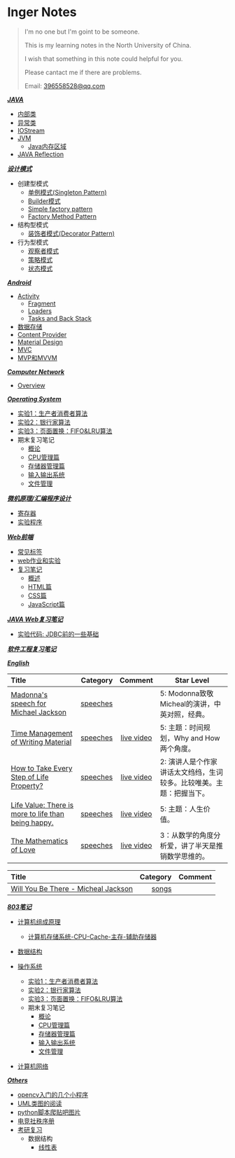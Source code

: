 Inger Notes 
============

> I'm no one but I'm goint to be someone.
>
> This is my learning notes in the North University of China.
>
> I wish that something in this note could helpful for you.
>
> Please cantact me if there are problems.
>
> Email: 396558528@qq.com

***[JAVA](https://github.com/Inger-Jo/MyLearning/tree/master/Java)***

* [内部类](https://github.com/Inger-Jo/MyLearning/blob/master/Java/内部类.md)
* [异常类](https://github.com/Inger-Jo/MyLearning/blob/master/Java/异常类.md)
* [IOStream](https://github.com/Inger-Jo/MyLearning/blob/master/Java/IOStream.md)
* [JVM](https://github.com/Inger-Jo/MyLearning/blob/master/Java/IOStream.md)
    * [Java内存区域](https://github.com/Inger-Jo/MyLearning/blob/master/Java/JVM/Java%E5%86%85%E5%AD%98%E5%8C%BA%E5%9F%9F.md)
* [JAVA Reflection](https://github.com/Inger-Jo/MyLearning/tree/master/Java/Java%20Reflection)

***[设计模式](https://github.com/Inger-Jo/MyLearning/tree/master/DesignPattern)***

* 创建型模式
    * [单例模式(Singleton Pattern)](https://github.com/Inger-Jo/MyLearning/blob/master/DesignPattern/%E5%8D%95%E4%BE%8B%E6%A8%A1%E5%BC%8F.md)
    * [Builder模式](https://github.com/Inger-Jo/MyLearning/blob/master/DesignPattern/Builder%E6%A8%A1%E5%BC%8F.md)
    * [Simple factory pattern](https://github.com/Inger-Jo/MyLearning/tree/master/DesignPattern/Simple%20Factory%20Pattern)
    * [Factory Method Pattern](https://github.com/Inger-Jo/MyLearning/tree/master/DesignPattern/Factory%20Method%20Pattern)
* 结构型模式
    * [装饰者模式(Decorator Pattern)](https://github.com/Inger-Jo/MyLearning/tree/master/DesignPattern/Decorator%20Pattern)
* 行为型模式
    * [观察者模式](https://github.com/Inger-Jo/MyLearning/blob/master/DesignPattern/Observer模式.md)
    * [策略模式](https://github.com/Inger-Jo/MyLearning/blob/master/DesignPattern/%E7%AD%96%E7%95%A5%E6%A8%A1%E5%BC%8F.md)
    * [状态模式](https://github.com/Inger-Jo/MyLearning/blob/master/DesignPattern/状态模式.md)

***[Android](https://github.com/Inger-Jo/MyLearning/tree/master/Android%E6%9E%B6%E6%9E%84)***

* [Activity](https://github.com/Inger-Jo/MyLearning/blob/master/Android%E6%9E%B6%E6%9E%84/Activity)
    * [Fragment](https://github.com/Joki-memeda/MyLearning/blob/master/Android%E6%9E%B6%E6%9E%84/Activity/Fragment.md)
    * [Loaders](https://github.com/Inger-Jo/MyLearning/blob/master/Android%E6%9E%B6%E6%9E%84/Activity/Loaders.md)
    * [Tasks and Back Stack](https://github.com/Inger-Jo/MyLearning/blob/master/Android%E6%9E%B6%E6%9E%84/Activity/.md)
* [数据存储](https://github.com/Inger-Jo/MyLearning/blob/master/Android%E6%9E%B6%E6%9E%84/%E6%95%B0%E6%8D%AE%E5%AD%98%E5%82%A8.md)
* [Content Provider](https://github.com/Inger-Jo/MyLearning/blob/master/Android%E6%9E%B6%E6%9E%84/Android%E5%9F%BA%E7%A1%80/%E6%8E%A2%E7%A9%B6%E5%86%85%E5%AE%B9%E6%8F%90%E4%BE%9B%E5%99%A8.md)
* [Material Design](https://github.com/Inger-Jo/MyLearning/tree/master/Android%E6%9E%B6%E6%9E%84/Material%20Design)
* [MVC](https://github.com/Inger-Jo/MyLearning/blob/master/DesignPattern/%E7%BB%8F%E5%85%B8MVC.md)
* [MVP和MVVM](https://github.com/Inger-Jo/MyLearning/blob/master/Android%E6%9E%B6%E6%9E%84/MVP%E5%92%8CMVVM%E6%A1%86%E6%9E%B6.md)

***[Computer Network](https://github.com/Inger-Jo/MyLearning/tree/master/network)***

* [Overview](https://github.com/Inger-Jo/MyLearning/blob/master/network/1.overview/README.md)

***[Operating System](https://github.com/Inger-Jo/MyLearning/tree/master/OS)***

* [实验1：生产者消费者算法](https://github.com/Inger-Jo/MyLearning/blob/master/OS/Producer-consumer.c)
* [实验2：银行家算法](https://github.com/Inger-Jo/MyLearning/blob/master/OS/banker.cpp)
* [实验3：页面置换：FIFO&LRU算法](https://github.com/Inger-Jo/MyLearning/blob/master/OS/FIFO.c)
* 期末复习笔记
  * [概论](https://github.com/Inger-Jo/MyLearning/blob/master/OS/%E6%93%8D%E4%BD%9C%E7%B3%BB%E7%BB%9F%E5%A4%8D%E4%B9%A0%E7%AC%94%E8%AE%B0-%E6%A6%82%E8%AE%BA.md)
  * [CPU管理篇](https://github.com/Inger-Jo/MyLearning/blob/master/OS/CPU/README.md)
  * [存储器管理篇](https://github.com/Inger-Jo/MyLearning/blob/master/OS/%E5%AD%98%E5%82%A8%E5%99%A8%E7%AE%A1%E7%90%86%E7%AF%87/README.md)
  * [输入输出系统](https://github.com/Inger-Jo/MyLearning/blob/master/OS/IO/README.md)
  * [文件管理](https://github.com/Inger-Jo/MyLearning/tree/master/OS/%E6%96%87%E4%BB%B6%E7%AE%A1%E7%90%86)

***[微机原理/汇编程序设计](https://github.com/Inger-Jo/MyLearning/tree/master/assembly)***

* [寄存器](https://github.com/Joki-memeda/MyLearning/blob/master/assembly/%E5%AF%84%E5%AD%98%E5%99%A8.md)
* [实验程序](https://github.com/Inger-Jo/MyLearning/blob/master/assembly/Program.md)

***[Web前端](https://github.com/Inger-Jo/MyLearning/tree/master/Web%20front)***

* [常见标签](https://github.com/Inger-Jo/MyLearning/blob/master/Web%20front/Html5%20Label.md)
* [web作业和实验](https://github.com/Inger-Jo/MyLearning/tree/master/Web%20front/homework)
* [复习笔记](https://github.com/Inger-Jo/MyLearning/tree/master/Web%20front/WEB%E5%89%8D%E7%AB%AF%E5%A4%8D%E4%B9%A0%E7%AC%94%E8%AE%B0)
  * [概述](https://github.com/Inger-Jo/MyLearning/blob/master/Web%20front/WEB%E5%89%8D%E7%AB%AF%E5%A4%8D%E4%B9%A0%E7%AC%94%E8%AE%B0/WEB%E5%89%8D%E7%AB%AF%E5%A4%8D%E4%B9%A0%E7%AC%94%E8%AE%B0.md)
  * [HTML篇](https://github.com/Inger-Jo/MyLearning/blob/master/Web%20front/WEB%E5%89%8D%E7%AB%AF%E5%A4%8D%E4%B9%A0%E7%AC%94%E8%AE%B0/HTML.md)
  * [CSS篇](https://github.com/Inger-Jo/MyLearning/blob/master/Web%20front/WEB%E5%89%8D%E7%AB%AF%E5%A4%8D%E4%B9%A0%E7%AC%94%E8%AE%B0/CSS%E7%AF%87.md)
  * [JavaScript篇](https://github.com/Inger-Jo/MyLearning/blob/master/Web%20front/WEB%E5%89%8D%E7%AB%AF%E5%A4%8D%E4%B9%A0%E7%AC%94%E8%AE%B0/JavaScript%E7%AF%87.md)

***[JAVA Web复习笔记](https://github.com/Inger-Jo/MyLearning/blob/master/JAVA%20Web/README.md)***

* [实验代码: JDBC前的一些基础](https://github.com/Inger-Jo/MyLearning/tree/master/JAVA%20Web/test2_jsp)

***[软件工程复习笔记]()***

***[English](https://github.com/Inger-Jo/MyLearning/blob/master/English/README.md)***



| Title                                                        |                                                     Category |                           Comment                            | Star Level                                                   |
| :----------------------------------------------------------- | -----------------------------------------------------------: | :----------------------------------------------------------: | ------------------------------------------------------------ |
| [Madonna's speech for Michael Jackson](https://github.com/Inger-Jo/MyLearning/blob/master/English/speeches/Madonna-Michael%20Jackson.md) | [speeches](https://github.com/Inger-Jo/MyLearning/blob/master/English/speeches) |                                                              | 5: Modonna致敬Micheal的演讲，中英对照，经典。                |
| [Time Management of Writing Material](https://github.com/Inger-Jo/MyLearning/blob/master/English/speeches/Time%20Management%20of%20Writing%20Material.md) | [speeches](https://github.com/Inger-Jo/MyLearning/blob/master/English/speeches) | [live video](http://www.miaopai.com/show/AqCqT6cLMGdI1pD3Ijcre8-pwrol9HEYYxBBNw__.htm) | 5: 主题：时间规划，Why and How两个角度。                     |
| [How to Take Every Step of Life Property?](https://github.com/Inger-Jo/MyLearning/blob/master/English/speeches/How%20to%20take%20every%20step%20of%20life%3F.md) | [speeches](https://github.com/Inger-Jo/MyLearning/blob/master/English/speeches) | [live video](http://www.miaopai.com/show/P1NrcMpl24gcl70nEiygarpGOxz~M66Kj5sejg__.htm ) | 2: 演讲人是个作家讲话太文绉绉，生词较多。比较唯美。主题：把握当下。 |
| [Life Value: There is more to life than being happy.](https://github.com/Inger-Jo/MyLearning/blob/master/English/speeches/There%20is%20more%20to%20life%20than%20being%20happy.md) | [speeches](https://github.com/Inger-Jo/MyLearning/blob/master/English/speeches) | [live video](https://www.ted.com/talks/emily_esfahani_smith_there_s_more_to_life_than_being_happy) | 5: 主题：人生价值。                                          |
| [The Mathematics of Love](https://github.com/Inger-Jo/MyLearning/blob/master/English/speeches/The%20Mathematics%20of%20Love.md) | [speeches](https://github.com/Inger-Jo/MyLearning/blob/master/English/speeches) | [live video](https://www.ted.com/talks/hannah_fry_the_mathematics_of_love?referrer=playlist-the_weird_science_of_love#t-993777) | 3：从数学的角度分析爱，讲了半天是推销数学思维的。            |



| Title                                                        |                                                     Category | Comment |
| :----------------------------------------------------------- | -----------------------------------------------------------: | :-----: |
| [Will You Be There - Micheal Jackson](https://github.com/Inger-Jo/MyLearning/blob/master/English/songs/Will%20You%20Be%20There%20-%20Micheal%20Jackson.md) | [songs](https://github.com/Inger-Jo/MyLearning/blob/master/English/songs) |         |

***[803笔记](https://github.com/Inger-Jo/MyLearning/tree/master/803)***

- [计算机组成原理](./803/computer-organization)
  - [计算机存储系统-CPU-Cache-主存-辅助存储器](./803/计算机存储系统-CPU-Cache-主存-辅助存储器.md)
- [数据结构](./803/data-structure)
- [操作系统](./803/operating-system)
  - [实验1：生产者消费者算法](./803/operating-system/Producer-consumer.c)
  - [实验2：银行家算法](./803/operating-system/banker.cpp)
  - [实验3：页面置换：FIFO&LRU算法](./803/operating-system/FIFO.c)
  - 期末复习笔记
    - [概论](https://github.com/Inger-Jo/MyLearning/blob/master/803/operating-system/%E6%93%8D%E4%BD%9C%E7%B3%BB%E7%BB%9F%E5%A4%8D%E4%B9%A0%E7%AC%94%E8%AE%B0-%E6%A6%82%E8%AE%BA.md)
    - [CPU管理篇](https://github.com/Inger-Jo/MyLearning/blob/master/803/operating-system/CPU/README.md)
    - [存储器管理篇](https://github.com/Inger-Jo/MyLearning/blob/master/803/operating-system/%E5%AD%98%E5%82%A8%E5%99%A8%E7%AE%A1%E7%90%86%E7%AF%87/README.md)
    - [输入输出系统](https://github.com/Inger-Jo/MyLearning/blob/master/803/operating-system/IO/README.md)
    - [文件管理](https://github.com/Inger-Jo/MyLearning/blob/master/803/operating-system/%E6%96%87%E4%BB%B6%E7%AE%A1%E7%90%86)

- [计算机网络](./803/network)

***[Others](https://github.com/Inger-Jo/MyLearning/tree/master/Others)***

* [opencv入门的几个小程序](https://github.com/Inger-Jo/MyLearning/tree/master/opencv)
* [UML类图的阅读](https://github.com/Inger-Jo/MyLearning/blob/master/Others/UML%E7%B1%BB%E5%9B%BE%E7%9A%84%E9%98%85%E8%AF%BB.md)
* [python脚本爬贴吧图片](https://github.com/Inger-Jo/MyLearning/blob/master/Others/%E8%AE%B0%E6%88%91%E7%9A%84%E7%AC%AC%E4%B8%80%E6%AC%A1%E6%89%B9%E9%87%8F%E6%8A%93%E5%8F%96%E7%BD%91%E9%A1%B5%E5%9B%BE%E7%89%87%E7%9A%84%E7%BB%8F%E5%8E%86.md)
* [电竞社秩序册](https://github.com/Inger-Jo/MyLearning/blob/master/Others/%E7%94%B5%E7%AB%9E%E7%A4%BE%E7%A4%BE%E5%9B%A2%E7%A7%A9%E5%BA%8F%E5%86%8C.md)
* [考研复习](https://github.com/Inger-Jo/Mylearning/blob/master/Others/review)
  * 数据结构
    * [线性表](https://github.com/Inger-Jo/Mylearning/blob/master/Others/review/线性表)
